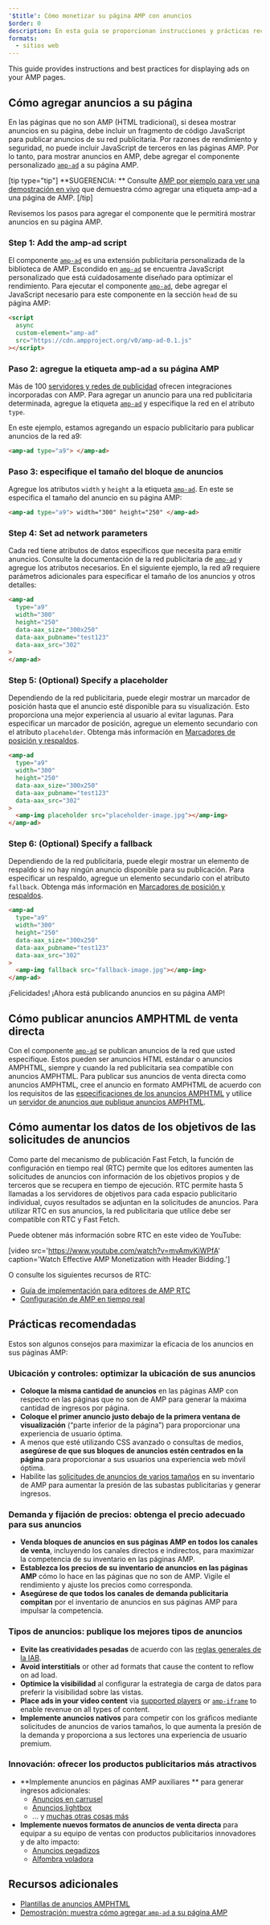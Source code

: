 ```yaml
---
'$title': Cómo monetizar su página AMP con anuncios
$order: 0
description: En esta guía se proporcionan instrucciones y prácticas recomendadas para mostrar anuncios en sus páginas AMP. Por ejemplo, para mostrar los anuncios en AMP, debe agregar el componente personalizado amp-ad...
formats:
  - sitios web
---
```


This guide provides instructions and best practices for displaying ads on your AMP pages.

## Cómo agregar anuncios a su página

En las páginas que no son AMP (HTML tradicional), si desea mostrar anuncios en su página, debe incluir un fragmento de código JavaScript para publicar anuncios de su red publicitaria. Por razones de rendimiento y seguridad, no puede incluir JavaScript de terceros en las páginas AMP. Por lo tanto, para mostrar anuncios en AMP, debe agregar el componente personalizado [`amp-ad`](../../../../documentation/components/reference/amp-ad.md) a su página AMP.

[tip type="tip"] **SUGERENCIA: ** Consulte [AMP por ejemplo para ver una demostración en vivo](../../../../documentation/components/reference/amp-ad.md) que demuestra cómo agregar una etiqueta amp-ad a una página de AMP. [/tip]

Revisemos los pasos para agregar el componente que le permitirá mostrar anuncios en su página AMP.

### Step 1: Add the amp-ad script

El componente [`amp-ad`](../../../../documentation/components/reference/amp-ad.md) es una extensión publicitaria personalizada de la biblioteca de AMP. Escondido en [`amp-ad`](../../../../documentation/components/reference/amp-ad.md) se encuentra JavaScript personalizado que está cuidadosamente diseñado para optimizar el rendimiento. Para ejecutar el componente [`amp-ad`](../../../../documentation/components/reference/amp-ad.md), debe agregar el JavaScript necesario para este componente en la sección `head` de su página AMP:

```html
<script
  async
  custom-element="amp-ad"
  src="https://cdn.ampproject.org/v0/amp-ad-0.1.js"
></script>
```

### Paso 2: agregue la etiqueta amp-ad a su página AMP

Más de 100 [servidores y redes de publicidad](ads_vendors.md) ofrecen integraciones incorporadas con AMP. Para agregar un anuncio para una red publicitaria determinada, agregue la etiqueta [`amp-ad`](../../../../documentation/components/reference/amp-ad.md) y especifique la red en el atributo `type`.

En este ejemplo, estamos agregando un espacio publicitario para publicar anuncios de la red a9:

```html
<amp-ad type="a9"> </amp-ad>
```

### Paso 3: especifique el tamaño del bloque de anuncios

Agregue los atributos `width` y `height` a la etiqueta [`amp-ad`](../../../../documentation/components/reference/amp-ad.md). En este se especifica el tamaño del anuncio en su página AMP:

```html
<amp-ad type="a9"> width="300" height="250" </amp-ad>
```

### Step 4: Set ad network parameters

Cada red tiene atributos de datos específicos que necesita para emitir anuncios. Consulte la documentación de la red publicitaria de [`amp-ad`](../../../../documentation/components/reference/amp-ad.md) y agregue los atributos necesarios. En el siguiente ejemplo, la red a9 requiere parámetros adicionales para especificar el tamaño de los anuncios y otros detalles:

```html
<amp-ad
  type="a9"
  width="300"
  height="250"
  data-aax_size="300x250"
  data-aax_pubname="test123"
  data-aax_src="302"
>
</amp-ad>
```

### Step 5: (Optional) Specify a placeholder

Dependiendo de la red publicitaria, puede elegir mostrar un marcador de posición hasta que el anuncio esté disponible para su visualización. Esto proporciona una mejor experiencia al usuario al evitar lagunas. Para especificar un marcador de posición, agregue un elemento secundario con el atributo `placeholder`. Obtenga más información en [Marcadores de posición y respaldos](../../../../documentation/guides-and-tutorials/develop/style_and_layout/placeholders.md).

```html
<amp-ad
  type="a9"
  width="300"
  height="250"
  data-aax_size="300x250"
  data-aax_pubname="test123"
  data-aax_src="302"
>
  <amp-img placeholder src="placeholder-image.jpg"></amp-img>
</amp-ad>
```

### Step 6: (Optional) Specify a fallback

Dependiendo de la red publicitaria, puede elegir mostrar un elemento de respaldo si no hay ningún anuncio disponible para su publicación. Para especificar un respaldo, agregue un elemento secundario con el atributo `fallback`. Obtenga más información en [Marcadores de posición y respaldos](../../../../documentation/guides-and-tutorials/develop/style_and_layout/placeholders.md).

```html
<amp-ad
  type="a9"
  width="300"
  height="250"
  data-aax_size="300x250"
  data-aax_pubname="test123"
  data-aax_src="302"
>
  <amp-img fallback src="fallback-image.jpg"></amp-img>
</amp-ad>
```

¡Felicidades! ¡Ahora está publicando anuncios en su página AMP!

## Cómo publicar anuncios AMPHTML de venta directa

Con el componente [`amp-ad`](../../../../documentation/components/reference/amp-ad.md) se publican anuncios de la red que usted especifique. Estos pueden ser anuncios HTML estándar o anuncios AMPHTML, siempre y cuando la red publicitaria sea compatible con anuncios AMPHTML. Para publicar sus anuncios de venta directa como anuncios AMPHTML, cree el anuncio en formato AMPHTML de acuerdo con los requisitos de las [especificaciones de los anuncios AMPHTML](../../../../documentation/guides-and-tutorials/learn/a4a_spec.md) y utilice un [servidor de anuncios que publique anuncios AMPHTML](https://github.com/ampproject/amphtml/blob/main/ads/google/a4a/docs/a4a-readme.md#publishers).

## Cómo aumentar los datos de los objetivos de las solicitudes de anuncios

Como parte del mecanismo de publicación Fast Fetch, la función de configuración en tiempo real (RTC) permite que los editores aumenten las solicitudes de anuncios con información de los objetivos propios y de terceros que se recupera en tiempo de ejecución. RTC permite hasta 5 llamadas a los servidores de objetivos para cada espacio publicitario individual, cuyos resultados se adjuntan en la solicitudes de anuncios. Para utilizar RTC en sus anuncios, la red publicitaria que utilice debe ser compatible con RTC y Fast Fetch.

Puede obtener más información sobre RTC en este video de YouTube:

[video src='https://www.youtube.com/watch?v=mvAmvKiWPfA' caption='Watch Effective AMP Monetization with Header Bidding.']

O consulte los siguientes recursos de RTC:

- [Guía de implementación para editores de AMP RTC](https://github.com/ampproject/amphtml/blob/main/extensions/amp-a4a/rtc-publisher-implementation-guide.md)
- [Configuración de AMP en tiempo real](https://github.com/ampproject/amphtml/blob/main/extensions/amp-a4a/rtc-documentation.md)

## Prácticas recomendadas

Estos son algunos consejos para maximizar la eficacia de los anuncios en sus páginas AMP:

### Ubicación y controles: optimizar la ubicación de sus anuncios

- **Coloque la misma cantidad de anuncios** en las páginas AMP con respecto en las páginas que no son de AMP para generar la máxima cantidad de ingresos por página.
- **Coloque el primer anuncio justo debajo de la primera ventana de visualización** (“parte inferior de la página”) para proporcionar una experiencia de usuario óptima.
- A menos que esté utilizando CSS avanzado o consultas de medios, **asegúrese de que sus bloques de anuncios estén centrados en la página** para proporcionar a sus usuarios una experiencia web móvil óptima.
- Habilite las [solicitudes de anuncios de varios tamaños](https://github.com/ampproject/amphtml/blob/main/ads/README.md#support-for-multi-size-ad-requests) en su inventario de AMP para aumentar la presión de las subastas publicitarias y generar ingresos.

### Demanda y fijación de precios: obtenga el precio adecuado para sus anuncios

- **Venda bloques de anuncios en sus páginas AMP en todos los canales de venta**, incluyendo los canales directos e indirectos, para maximizar la competencia de su inventario en las páginas AMP.
- **Establezca los precios de su inventario de anuncios en las páginas AMP** cómo lo hace en las páginas que no son de AMP. Vigile el rendimiento y ajuste los precios como corresponda.
- **Asegúrese de que todos los canales de demanda publicitaria compitan** por el inventario de anuncios en sus páginas AMP para impulsar la competencia.

### Tipos de anuncios: publique los mejores tipos de anuncios

- **Evite las creatividades pesadas** de acuerdo con las [reglas generales de la IAB](http://www.iab.com/wp-content/uploads/2015/11/IAB_Display_Mobile_Creative_Guidelines_HTML5_2015.pdf).
- **Avoid interstitials** or other ad formats that cause the content to reflow on ad load.
- **Optimice la visibilidad** al configurar la estrategia de carga de datos para preferir la visibilidad sobre las vistas.
- **Place ads in your video content** via [supported players](../../../../documentation/components/index.html#media) or [`amp-iframe`](../../../../documentation/components/reference/amp-iframe.md) to enable revenue on all types of content.
- **Implemente anuncios nativos** para competir con los gráficos mediante solicitudes de anuncios de varios tamaños, lo que aumenta la presión de la demanda y proporciona a sus lectores una experiencia de usuario premium.

### Innovación: ofrecer los productos publicitarios más atractivos

- **Implemente anuncios en páginas AMP auxiliares ** para generar ingresos adicionales:
  - [Anuncios en carrusel](../../../../documentation/examples/documentation/Carousel_Ad.html)
  - [Anuncios lightbox](../../../../documentation/examples/documentation/Lightbox_Ad.html)
  - ... y [muchas otras cosas más](../../../../documentation/examples/index.html)
- **Implemente nuevos formatos de anuncios de venta directa** para equipar a su equipo de ventas con productos publicitarios innovadores y de alto impacto:
  - [Anuncios pegadizos](../../../../documentation/examples/documentation/amp-sticky-ad.html)
  - [Alfombra voladora](../../../../documentation/examples/documentation/amp-fx-flying-carpet.html)

## Recursos adicionales

- [Plantillas de anuncios AMPHTML](../../../../documentation/examples/index.html)
- [Demostración: muestra cómo agregar `amp-ad` a su página AMP](../../../../documentation/components/reference/amp-ad.md)
